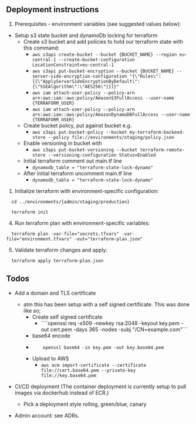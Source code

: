 
## Deployment instructions

1. Prerequisites - environment variables (see suggested values below):
- Setup s3 state bucket and dynamoDb locking for terraform
  - Create s3 bucket and add policies to hold our terraform state with this command: 
    - `aws s3api create-bucket --bucket {BUCKET_NAME} --region eu-central-1 --create-bucket-configuration LocationConstraint=eu-central-1`
    - `aws s3api put-bucket-encryption --bucket {BUCKET_NAME} --server-side-encryption-configuration "{\"Rules\":[{\"ApplyServerSideEncryptionByDefault\":{\"SSEAlgorithm\":\"AES256\"}}]}"`
    - `aws iam attach-user-policy --policy-arn arn:aws:iam::aws:policy/AmazonS3FullAccess --user-name {TERRAFORM_USER}`
    - `aws iam attach-user-policy --policy-arn arn:aws:iam::aws:policy/AmazonDynamoDBFullAccess --user-name {TERRAFORM_USER}`
  - Create bucket policy, put against bucket e.g.
    - `aws s3api put-bucket-policy --bucket my-terraform-backend-store --policy file://environments/staging/policy.json`
  - Enable versioning in bucket with 
    - `aws s3api put-bucket-versioning --bucket terraform-remote-store --versioning-configuration Status=Enabled`
  - Initial terraform comment out main.tf line
    - `dynamodb_table = "terraform-state-lock-dynamo"`
  - After initial terraform uncomment main.tf line
    - `dynamodb_table = "terraform-state-lock-dynamo"`


1. Initialize terraform with environment-specific configuration:
```
  cd ../environments/{admin/staging/production}

  terraform init
```

4. Run terraform plan with environment-specific variables:
```
  terraform plan -var-file="secrets.tfvars" -var-file="environment.tfvars" -out="terraform-plan.json"
```

5. Validate terraform changes and apply:
```
  terraform apply terraform-plan.json
```


## Todos

- Add a domain and TLS certificate
  - atm this has been setup with a self signed certificate. This was done like so;
    - Create self signed certificate
      - ````openssl req -x509 -newkey rsa:2048 -keyout key.pem -out cert.pem -days 365 -nodes -subj "/CN=example.com"```
    - base64 encode 
    -   ``` openssl base64 -in cert.pem -out cert.base64.pem
            openssl base64 -in key.pem -out key.base64.pem
        ```
    - Upload to AWS 
      - ```aws acm import-certificate --certificate file://cert.base64.pem --private-key file://key.base64.pem```

- CI/CD deployment (The container deployment is currently setup to pull images via dockerhub instead of ECR.) 
  - Pick a deployment style rolling, green/blue, canary

- Admin account: see ADRs.

